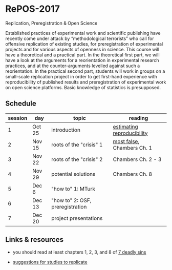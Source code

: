 # RePOS-2017
Replication, Preregistration &amp; Open Science

Established practices of experimental work and scientific publishing have recently come under attack by “methodological terrorists” who call for offensive replication of existing studies, for preregistration of experimental projects and for various aspects of openness in science. This course will have a theoretical and a practical part. In the theoretical first part, we will have a look at the arguments for a reorientation in experimental research practices, and at the counter-arguments levelled against such a reorientation. In the practical second part, students will work in groups on a small-scale replication project in order to get first-hand experience with reproducibility of published results and preregistration of experimental work on open science platforms. Basic knowledge of statistics is presupposed.

## Schedule

session | day | topic | reading
--- | --- | --- | ---
1 | Oct 25 | introduction | [estimating reproducibility](http://science.sciencemag.org/content/349/6251/aac4716)
2  | Nov 15 | roots of the "crisis" 1 | [most false](http://journals.plos.org/plosmedicine/article?id=10.1371/journal.pmed.0020124), Chambers Ch. 1
3  | Nov 22 | roots of the "crisis" 2 | Chambers Ch. 2 - 3
4  | Nov 29 | potential solutions | Chambers Ch. 8 
5  | Dec 6  | "how to" 1: MTurk | 
6  | Dec 13 | "how to" 2: OSF, preregistration | 
7  | Dec 20 | project presentations | 


## Links & resources

- you should read at least chapters 1, 2, 3, and 8 of [7 deadly sins](https://press.princeton.edu/titles/10970.html)

- [suggestions for studies to replicate](docs/suggestions.html)
